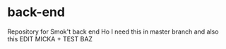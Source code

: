 back-end
========

Repository for Smok't back end
Ho I need this in master branch and also this
EDIT MICKA + TEST BAZ
